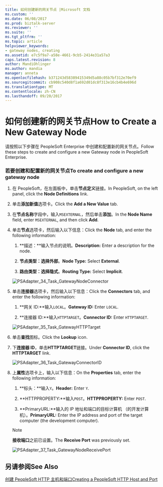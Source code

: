 ```yaml
---
title: 如何创建新的网关节点 |Microsoft 文档
ms.custom: ''
ms.date: 06/08/2017
ms.prod: biztalk-server
ms.reviewer: ''
ms.suite: ''
ms.tgt_pltfrm: ''
ms.topic: article
helpviewer_keywords:
- gateway nodes, creating
ms.assetid: e7c5f9a7-a58e-4661-9cb5-2414e31a57a3
caps.latest.revision: 8
author: MandiOhlinger
ms.author: mandia
manager: anneta
ms.openlocfilehash: b371243d58389415349d5a88c05b7bf312e70ef9
ms.sourcegitcommit: cb908c540d8f1a692d01dc8f313e16cb4b4e696d
ms.translationtype: MT
ms.contentlocale: zh-CN
ms.lasthandoff: 09/20/2017
---
```

# <a name="how-to-create-a-new-gateway-node"></a><span data-ttu-id="2bc60-102">如何创建新的网关节点</span><span class="sxs-lookup"><span data-stu-id="2bc60-102">How to Create a New Gateway Node</span></span>
<span data-ttu-id="2bc60-103">请按照以下步骤在 PeopleSoft Enterprise 中创建和配置新的网关节点。</span><span class="sxs-lookup"><span data-stu-id="2bc60-103">Follow these steps to create and configure a new Gateway node in PeopleSoft Enterprise.</span></span>  
  
### <a name="to-create-and-configure-a-new-gateway-node"></a><span data-ttu-id="2bc60-104">若要创建和配置新的网关节点</span><span class="sxs-lookup"><span data-stu-id="2bc60-104">To create and configure a new gateway node</span></span>  
  
1.  <span data-ttu-id="2bc60-105">在 PeopleSoft，在左面板中，单击**节点定义**链接。</span><span class="sxs-lookup"><span data-stu-id="2bc60-105">In PeopleSoft, on the left panel, click the **Node Definitions** link.</span></span>  
  
2.  <span data-ttu-id="2bc60-106">单击**添加新值**选项卡。</span><span class="sxs-lookup"><span data-stu-id="2bc60-106">Click the **Add a New Value** tab.</span></span>  
  
3.  <span data-ttu-id="2bc60-107">在**节点名称**字段中，输入`MSEXTERNAL`，然后单击**添加**。</span><span class="sxs-lookup"><span data-stu-id="2bc60-107">In the **Node Name** field, enter `MSEXTERNAL`, and then click **Add**.</span></span>  
  
4.  <span data-ttu-id="2bc60-108">单击**节点**选项卡，然后输入以下信息：</span><span class="sxs-lookup"><span data-stu-id="2bc60-108">Click the **Node** tab, and enter the following information:</span></span>  
  
    1.  <span data-ttu-id="2bc60-109">**描述：**输入节点的说明。</span><span class="sxs-lookup"><span data-stu-id="2bc60-109">**Description:** Enter a description for the node.</span></span>  
  
    2.  <span data-ttu-id="2bc60-110">**节点类型：**选择**外部**。</span><span class="sxs-lookup"><span data-stu-id="2bc60-110">**Node Type:** Select **External**.</span></span>  
  
    3.  <span data-ttu-id="2bc60-111">**路由类型：**选择**隐式**。</span><span class="sxs-lookup"><span data-stu-id="2bc60-111">**Routing Type:** Select **Implicit**.</span></span>  
  
     ![](../core/media/psadapter-34-task-gatewaynodeconnector.gif "PSAdapter_34_Task_GatewayNodeConnector")  
  
5.  <span data-ttu-id="2bc60-112">单击**连接器**选项卡，然后输入以下信息：</span><span class="sxs-lookup"><span data-stu-id="2bc60-112">Click the **Connectors** tab, and enter the following information:</span></span>  
  
    1.  <span data-ttu-id="2bc60-113">**网关 ID:**输入`LOCAL`。</span><span class="sxs-lookup"><span data-stu-id="2bc60-113">**Gateway ID:** Enter `LOCAL`.</span></span>  
  
    2.  <span data-ttu-id="2bc60-114">**连接器 ID:**输入`HTTPTARGET`。</span><span class="sxs-lookup"><span data-stu-id="2bc60-114">**Connector ID:** Enter `HTTPTARGET`.</span></span>  
  
     ![](../core/media/psadapter-35-task-gatewayhttptarget.gif "PSAdapter_35_Task_GatewayHTTPTarget")  
  
6.  <span data-ttu-id="2bc60-115">单击**查找**图标。</span><span class="sxs-lookup"><span data-stu-id="2bc60-115">Click the **Lookup** icon.</span></span>  
  
7.  <span data-ttu-id="2bc60-116">下**连接器 ID**，单击**HTTPTARGET**链接。</span><span class="sxs-lookup"><span data-stu-id="2bc60-116">Under **Connector ID**, click the **HTTPTARGET** link.</span></span>  
  
     ![](../core/media/psadapter-36-task-gatewayconnectorid.gif "PSAdapter_36_Task_GatewayConnectorID")  
  
8.  <span data-ttu-id="2bc60-117">上**属性**选项卡上，输入以下信息：</span><span class="sxs-lookup"><span data-stu-id="2bc60-117">On the **Properties** tab, enter the following information:</span></span>  
  
    1.  <span data-ttu-id="2bc60-118">**标头：**输入`Y`。</span><span class="sxs-lookup"><span data-stu-id="2bc60-118">**Header:** Enter `Y`.</span></span>  
  
    2.  <span data-ttu-id="2bc60-119">**HTTPPROPERTY:**输入`POST`。</span><span class="sxs-lookup"><span data-stu-id="2bc60-119">**HTTPPROPERTY:** Enter `POST`.</span></span>  
  
    3.  <span data-ttu-id="2bc60-120">**PrimaryURL:**输入的 IP 地址和端口的目标计算机 （的开发计算机）。</span><span class="sxs-lookup"><span data-stu-id="2bc60-120">**PrimaryURL:** Enter the IP address and port of the target computer (the development computer).</span></span>  
  
    > [!NOTE]
    >  <span data-ttu-id="2bc60-121">**接收端口**之前已设置。</span><span class="sxs-lookup"><span data-stu-id="2bc60-121">The **Receive Port** was previously set.</span></span>  
  
     ![](../core/media/psadapter-37-task-gatewaynodereceiveport.gif "PSAdapter_37_Task_GatewayNodeReceivePort")  
  
## <a name="see-also"></a><span data-ttu-id="2bc60-122">另请参阅</span><span class="sxs-lookup"><span data-stu-id="2bc60-122">See Also</span></span>  
 [<span data-ttu-id="2bc60-123">创建 PeopleSoft HTTP 主机和端口</span><span class="sxs-lookup"><span data-stu-id="2bc60-123">Creating a PeopleSoft HTTP Host and Port</span></span>](../core/creating-a-peoplesoft-http-host-and-port.md)
